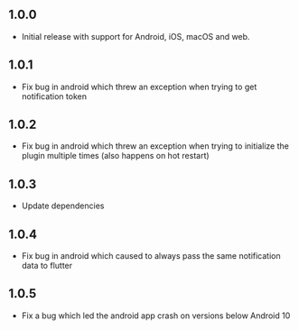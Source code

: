 ## 1.0.0

* Initial release with support for Android, iOS, macOS and web.

## 1.0.1

* Fix bug in android which threw an exception when trying to get
  notification token

## 1.0.2

* Fix bug in android which threw an exception when trying to
  initialize the plugin multiple times (also happens on hot restart)

## 1.0.3

* Update dependencies

## 1.0.4

* Fix bug in android which caused to always
  pass the same notification data to flutter

## 1.0.5

* Fix a bug which led the android app crash
  on versions below Android 10